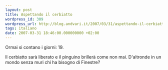 ```yaml
---
layout: post
title: Aspettando il cerbiatto
wordpress_id: 309
wordpress_url: http://blog.andvari.it/2007/03/31/aspettando-il-cerbiatto/
tags: italiano
date: 2007-03-31 18:46:00.000000000 +02:00
---
```

Ormai si contano i giorni: 19.

Il cerbiatto sarà liberato e il pinguino brillerà come non mai. D'altronde in un mondo senza muri chi ha bisogno di Finestre?
